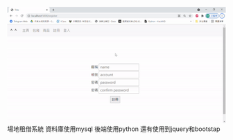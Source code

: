 ![image](https://github.com/sam0629/rent-system/blob/main/ezgif.com-gif-maker%20(1).gif)
場地租借系統
資料庫使用mysql
後端使用python
還有使用到jquery和bootstap
